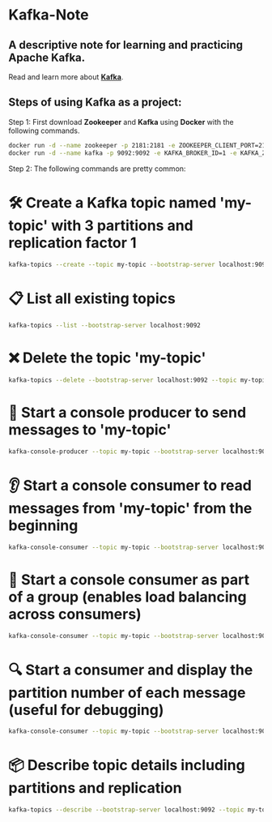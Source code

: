 # Kafka-Note
## A descriptive note for learning and practicing Apache Kafka.  
Read and learn more about **[Kafka](https://www.notion.so/noble-glasses-ed8/Apache-Kafka-2035054cd2c780039f2ed793ab1dda0b?source=copy_link)**.    

## Steps of using Kafka as a project:
Step 1: First download **Zookeeper** and **Kafka** using **Docker** with the following commands.
```bash
docker run -d --name zookeeper -p 2181:2181 -e ZOOKEEPER_CLIENT_PORT=2181 -e ZOOKEEPER_TICK_TIME=2000 confluentinc/cp-zookeeper:7.5.0
docker run -d --name kafka -p 9092:9092 -e KAFKA_BROKER_ID=1 -e KAFKA_ZOOKEEPER_CONNECT=zookeeper:2181 -e KAFKA_ADVERTISED_LISTENERS=PLAINTEXT://localhost:9092 -e KAFKA_OFFSETS_TOPIC_REPLICATION_FACTOR=1 --link zookeeper confluentinc/cp-kafka:7.5.0

```
Step 2: The following commands are pretty common: 

# 🛠️ Create a Kafka topic named 'my-topic' with 3 partitions and replication factor 1
```bash
kafka-topics --create --topic my-topic --bootstrap-server localhost:9092 --partitions 3 --replication-factor 1
```

# 📋 List all existing topics
```bash
kafka-topics --list --bootstrap-server localhost:9092
```

# ❌ Delete the topic 'my-topic'
```bash
kafka-topics --delete --bootstrap-server localhost:9092 --topic my-topic
```

# 🧪 Start a console producer to send messages to 'my-topic'
```bash
kafka-console-producer --topic my-topic --bootstrap-server localhost:9092
```

# 👂 Start a console consumer to read messages from 'my-topic' from the beginning
```bash
kafka-console-consumer --topic my-topic --bootstrap-server localhost:9092 --from-beginning
```

# 👥 Start a console consumer as part of a group (enables load balancing across consumers)
```bash
kafka-console-consumer --topic my-topic --bootstrap-server localhost:9092 --group my-group --from-beginning
```

# 🔍 Start a consumer and display the partition number of each message (useful for debugging)
```bash
kafka-console-consumer --topic my-topic --bootstrap-server localhost:9092 --from-beginning --property print.partition=true
```

# 📦 Describe topic details including partitions and replication
```bash
kafka-topics --describe --bootstrap-server localhost:9092 --topic my-topic
```
